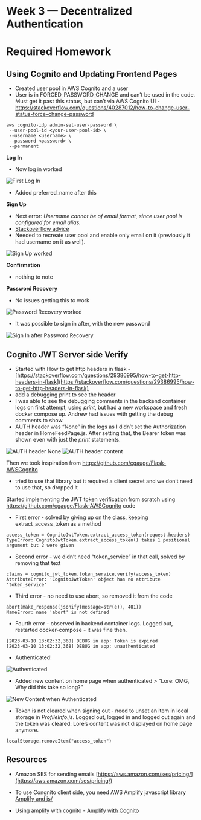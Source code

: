 # Week 3 — Decentralized Authentication

# Required Homework

## Using Cognito and Updating Frontend Pages

- Created user pool in AWS Cognito and a user
 - User is in FORCED_PASSWORD_CHANGE and can’t be used in the code. Must get it past this status, but can’t via AWS Cognito UI - https://stackoverflow.com/questions/40287012/how-to-change-user-status-force-change-password

 ```
 aws cognito-idp admin-set-user-password \
  --user-pool-id <your-user-pool-id> \
  --username <username> \
  --password <password> \
  --permanent
 ```

**Log In**

- Now log in worked

![First Log In](./assets/week3/week3_Cognito_first_login.png)

- Added preferred_name after this

**Sign Up**

- Next error: _Username cannot be of email format, since user pool is configured for email alias._
 - [Stackoverflow advice](https://stackoverflow.com/questions/44143970/username-cannot-be-of-email-format-since-user-pool-is-configured-for-email) 
 - Needed to recreate user pool and enable only email on it (previously it had username on it as well).

![Sign Up worked](./assets/week3/week3_SignUp_worked.png)

**Confirmation**

- nothing to note

**Password Recovery**

- No issues getting this to work

![Password Recovery worked](./assets/week3/week3_password_recovery.png)

- It was possible to sign in after, with the new password

![Sign In after Password Recovery](./assets/week3/week3_signin_after_recovery.png)

## Cognito JWT Server side Verify

* Started with How to get http headers in flask - [https://stackoverflow.com/questions/29386995/how-to-get-http-headers-in-flask](https://stackoverflow.com/questions/29386995/how-to-get-http-headers-in-flask)
 * add a debugging print to see the header
 * I was able to see the debugging comments in the backend container logs on first attempt, using _print_, but had a new workspace and fresh docker compose up. Andrew had issues with getting the debug comments to show.
 * AUTH header was “None” in the logs as I didn’t set the Authorization header in HomeFeedPage.js. After setting that, the Bearer token was shown even with just the *print* statements.

![AUTH header None](./assets/week3/week3_auth_header_none.png)
![AUTH header content](./assets/week3/week3_auth_header_content.png)

Then we took inspiration from https://github.com/cgauge/Flask-AWSCognito 
* tried to use that library but it required a client secret and we don’t need to use that, so dropped it

Started implementing the JWT token verification from scratch using https://github.com/cgauge/Flask-AWSCognito code

* First error - solved by giving up on the class, keeping extract_access_token as a method

```
access_token = CognitoJwtToken.extract_access_token(request.headers)
TypeError: CognitoJwtToken.extract_access_token() takes 1 positional argument but 2 were given
```

* Second error - we didn’t need “token_service” in that call, solved by removing that text

```
claims = cognito_jwt_token.token_service.verify(access_token)
AttributeError: 'CognitoJwtToken' object has no attribute 'token_service'
```

* Third error - no need to use abort, so removed it from the code

```
abort(make_response(jsonify(message=str(e)), 401))
NameError: name 'abort' is not defined
```

* Fourth error - observed in backend container logs. Logged out, restarted docker-compose - it was fine then.

```
[2023-03-10 13:02:32,368] DEBUG in app: Token is expired
[2023-03-10 13:02:32,368] DEBUG in app: unauthenticated
```

* Authenticated!

![Authenticated](./assets/week3/week3_jwt_authenticated.png)

* Added new content on home page when authenticated > “Lore: OMG, Why did this take so long?”

![New Content when Authenticated](./assets/week3/week3_new_content_when_authenticated.png)

* Token is not cleared when signing out - need to unset an item in local storage in _ProfileInfo.js_. Logged out, logged in and logged out again and the token was cleared: Lore’s content was not displayed on home page anymore.

```
localStorage.removeItem("access_token")
```

## Resources

- Amazon SES for sending emails [https://aws.amazon.com/ses/pricing/](https://aws.amazon.com/ses/pricing/)

- To use Congnito client side, you need AWS Amplify javascript library [Amplify and js/](https://docs.amplify.aws/lib/auth/getting-started/q/platform/js/)

- Using amplify with cognito - [Amplify with Cognito](https://ui.docs.amplify.aws)
